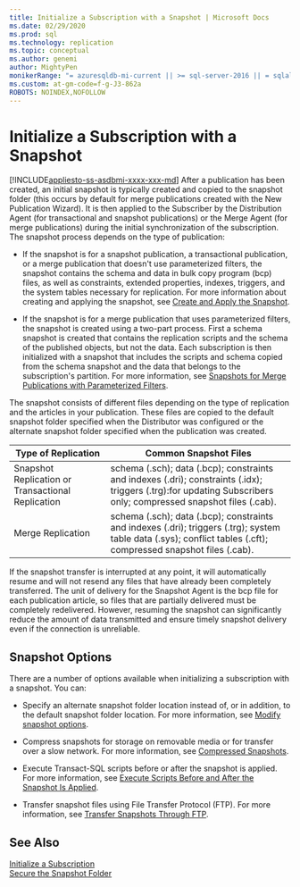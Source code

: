 ```yaml
---
title: Initialize a Subscription with a Snapshot | Microsoft Docs
ms.date: 02/29/2020
ms.prod: sql
ms.technology: replication
ms.topic: conceptual
ms.author: genemi
author: MightyPen
monikerRange: "= azuresqldb-mi-current || >= sql-server-2016 || = sqlallproducts-allversions"
ms.custom: at-gm-code=f-g-J3-862a
ROBOTS: NOINDEX,NOFOLLOW
---
```

# Initialize a Subscription with a Snapshot
[!INCLUDE[appliesto-ss-asdbmi-xxxx-xxx-md](../includes/appliesto-ss-asdbmi-xxxx-xxx-md.md)]
  After a publication has been created, an initial snapshot is typically created and copied to the snapshot folder (this occurs by default for merge publications created with the New Publication Wizard). It is then applied to the Subscriber by the Distribution Agent (for transactional and snapshot publications) or the Merge Agent (for merge publications) during the initial synchronization of the subscription. The snapshot process depends on the type of publication:  
  
-   If the snapshot is for a snapshot publication, a transactional publication, or a merge publication that doesn't use parameterized filters, the snapshot contains the schema and data in bulk copy program (bcp) files, as well as constraints, extended properties, indexes, triggers, and the system tables necessary for replication. For more information about creating and applying the snapshot, see [Create and Apply the Snapshot](../relational-databases/replication/create-and-apply-the-initial-snapshot.md).  
  
-   If the snapshot is for a merge publication that uses parameterized filters, the snapshot is created using a two-part process. First a schema snapshot is created that contains the replication scripts and the schema of the published objects, but not the data. Each subscription is then initialized with a snapshot that includes the scripts and schema copied from the schema snapshot and the data that belongs to the subscription's partition. For more information, see [Snapshots for Merge Publications with Parameterized Filters](../relational-databases/replication/create-a-snapshot-for-a-merge-publication-with-parameterized-filters.md).  
  
 The snapshot consists of different files depending on the type of replication and the articles in your publication. These files are copied to the default snapshot folder specified when the Distributor was configured or the alternate snapshot folder specified when the publication was created.  
  
|Type of Replication|Common Snapshot Files|  
|-------------------------|---------------------------|  
|Snapshot Replication or Transactional Replication|schema (.sch); data (.bcp); constraints and indexes (.dri); constraints (.idx); triggers (.trg):for updating Subscribers only; compressed snapshot files (.cab).|  
|Merge Replication|schema (.sch); data (.bcp); constraints and indexes (.dri); triggers (.trg); system table data (.sys); conflict tables (.cft); compressed snapshot files (.cab).|  
  
 If the snapshot transfer is interrupted at any point, it will automatically resume and will not resend any files that have already been completely transferred. The unit of delivery for the Snapshot Agent is the bcp file for each publication article, so files that are partially delivered must be completely redelivered. However, resuming the snapshot can significantly reduce the amount of data transmitted and ensure timely snapshot delivery even if the connection is unreliable.  
  
## Snapshot Options  
 There are a number of options available when initializing a subscription with a snapshot. You can:  
  
-   Specify an alternate snapshot folder location instead of, or in addition, to the default snapshot folder location. For more information, see [Modify snapshot options](../relational-databases/replication/snapshot-options.md).  
  
-   Compress snapshots for storage on removable media or for transfer over a slow network. For more information, see [Compressed Snapshots](../relational-databases/replication/snapshot-options.md#compressed-snapshots). 

-   Execute Transact-SQL scripts before or after the snapshot is applied. For more information, see [Execute Scripts Before and After the Snapshot Is Applied](../relational-databases/replication/snapshot-options.md#execute-scripts-before-and-after-snapshot-is-applied).  
  
-   Transfer snapshot files using File Transfer Protocol (FTP). For more information, see [Transfer Snapshots Through FTP](../relational-databases/replication/publish/deliver-a-snapshot-through-ftp.md).  
  
## See Also  
 [Initialize a Subscription](../relational-databases/replication/initialize-a-subscription.md)   
 [Secure the Snapshot Folder](../relational-databases/replication/security/secure-the-snapshot-folder.md)  
  
  